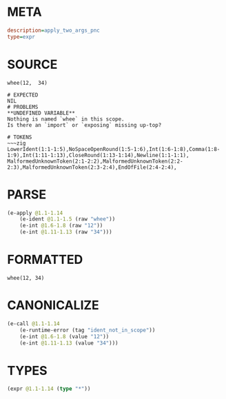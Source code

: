 # META
~~~ini
description=apply_two_args_pnc
type=expr
~~~
# SOURCE
~~~roc
whee(12,  34)
~~~
~~~
# EXPECTED
NIL
# PROBLEMS
**UNDEFINED VARIABLE**
Nothing is named `whee` in this scope.
Is there an `import` or `exposing` missing up-top?

# TOKENS
~~~zig
LowerIdent(1:1-1:5),NoSpaceOpenRound(1:5-1:6),Int(1:6-1:8),Comma(1:8-1:9),Int(1:11-1:13),CloseRound(1:13-1:14),Newline(1:1-1:1),
MalformedUnknownToken(2:1-2:2),MalformedUnknownToken(2:2-2:3),MalformedUnknownToken(2:3-2:4),EndOfFile(2:4-2:4),
~~~
# PARSE
~~~clojure
(e-apply @1.1-1.14
	(e-ident @1.1-1.5 (raw "whee"))
	(e-int @1.6-1.8 (raw "12"))
	(e-int @1.11-1.13 (raw "34")))
~~~
# FORMATTED
~~~roc
whee(12, 34)
~~~
# CANONICALIZE
~~~clojure
(e-call @1.1-1.14
	(e-runtime-error (tag "ident_not_in_scope"))
	(e-int @1.6-1.8 (value "12"))
	(e-int @1.11-1.13 (value "34")))
~~~
# TYPES
~~~clojure
(expr @1.1-1.14 (type "*"))
~~~
